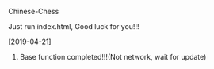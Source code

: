 Chinese-Chess

Just run index.html, Good luck for you!!!

[2019-04-21]
1. Base function completed!!!(Not network, wait for update)
